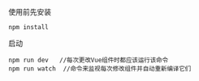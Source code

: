 使用前先安装 

```
npm install
```

启动

```
npm run dev   //每次更改Vue组件时都应该运行该命令
npm run watch  //命令来监视每次修改组件并自动重新编译它们
```



